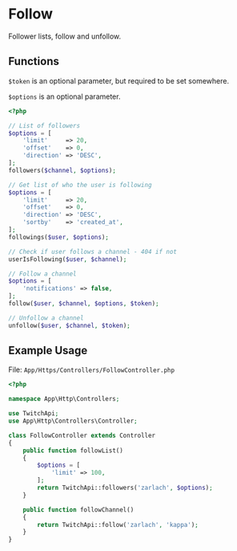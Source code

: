 # Follow

Follower lists, follow and unfollow.

## Functions

```$token``` is an optional parameter, but required to be set somewhere.

```$options``` is an optional parameter.

```php
<?php

// List of followers
$options = [
    'limit'     => 20,
    'offset'    => 0,
    'direction' => 'DESC',
];
followers($channel, $options);

// Get list of who the user is following
$options = [
    'limit'     => 20,
    'offset'    => 0,
    'direction' => 'DESC',
    'sortby'    => 'created_at',
];
followings($user, $options);

// Check if user follows a channel - 404 if not
userIsFollowing($user, $channel);

// Follow a channel
$options = [
    'notifications' => false,
];
follow($user, $channel, $options, $token);

// Unfollow a channel
unfollow($user, $channel, $token);

```

## Example Usage

File: ```App/Https/Controllers/FollowController.php```

```php
<?php

namespace App\Http\Controllers;

use TwitchApi;
use App\Http\Controllers\Controller;

class FollowController extends Controller
{
    public function followList()
    {
        $options = [
            'limit' => 100,
        ];
        return TwitchApi::followers('zarlach', $options);
    }

    public function followChannel()
    {
        return TwitchApi::follow('zarlach', 'kappa');
    }
}
```
